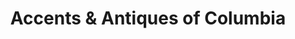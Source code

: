 ---
title: "Accents & Antiques of Columbia"
url: /columbia/accents-and-antiques-of-columbia/
shop: antiques
---